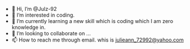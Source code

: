 - 👋 Hi, I’m @Julz-92
- 👀 I’m interested in coding.
- 🌱 I’m currently learning a new skill which is coding which I am zero knowledge in.
- 💞️ I’m looking to collaborate on ...
- 📫 How to reach me through email. whis is julieann_72992@yahoo.com

<!---
Julz-92/Julz-92 is a ✨ special ✨ repository because its `README.md` (this file) appears on your GitHub profile.
You can click the Preview link to take a look at your changes.
--->
